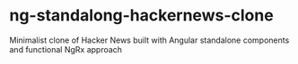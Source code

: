 # ng-standalong-hackernews-clone
Minimalist clone of Hacker News built with Angular standalone components and functional NgRx approach
